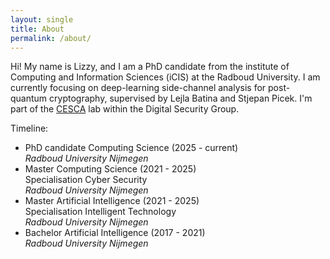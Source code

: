 ```yaml
---
layout: single
title: About
permalink: /about/
---
```


Hi! My name is Lizzy, and I am a PhD candidate from the institute of Computing and Information Sciences (iCIS) at the Radboud University. I am currently focusing on deep-learning side-channel analysis for post-quantum cryptography, supervised by Lejla Batina and Stjepan Picek. I'm part of the [CESCA](https://cescalab.cs.ru.nl) lab within the Digital Security Group.


Timeline:
- PhD candidate Computing Science (2025 - current) <br>
<i>Radboud University Nijmegen </i>
- Master Computing Science (2021 - 2025) <br>
Specialisation Cyber Security  <br>
<i>Radboud University Nijmegen </i>
- Master Artificial Intelligence (2021 - 2025) <br>
Specialisation Intelligent Technology <br>
<i>Radboud University Nijmegen </i>
- Bachelor Artificial Intelligence (2017 - 2021) <br>
<i>Radboud University Nijmegen </i>